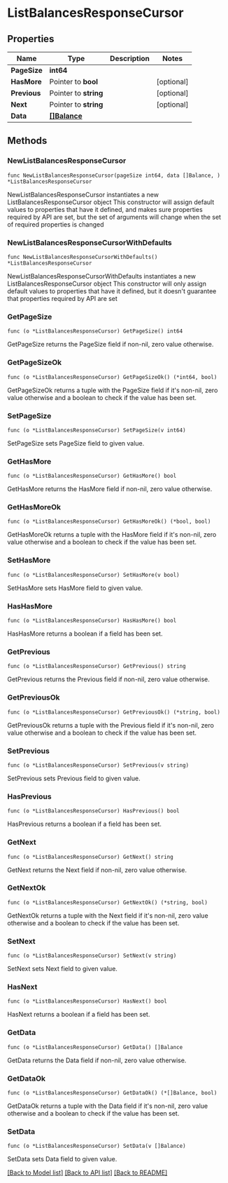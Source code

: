 # ListBalancesResponseCursor

## Properties

Name | Type | Description | Notes
------------ | ------------- | ------------- | -------------
**PageSize** | **int64** |  | 
**HasMore** | Pointer to **bool** |  | [optional] 
**Previous** | Pointer to **string** |  | [optional] 
**Next** | Pointer to **string** |  | [optional] 
**Data** | [**[]Balance**](Balance.md) |  | 

## Methods

### NewListBalancesResponseCursor

`func NewListBalancesResponseCursor(pageSize int64, data []Balance, ) *ListBalancesResponseCursor`

NewListBalancesResponseCursor instantiates a new ListBalancesResponseCursor object
This constructor will assign default values to properties that have it defined,
and makes sure properties required by API are set, but the set of arguments
will change when the set of required properties is changed

### NewListBalancesResponseCursorWithDefaults

`func NewListBalancesResponseCursorWithDefaults() *ListBalancesResponseCursor`

NewListBalancesResponseCursorWithDefaults instantiates a new ListBalancesResponseCursor object
This constructor will only assign default values to properties that have it defined,
but it doesn't guarantee that properties required by API are set

### GetPageSize

`func (o *ListBalancesResponseCursor) GetPageSize() int64`

GetPageSize returns the PageSize field if non-nil, zero value otherwise.

### GetPageSizeOk

`func (o *ListBalancesResponseCursor) GetPageSizeOk() (*int64, bool)`

GetPageSizeOk returns a tuple with the PageSize field if it's non-nil, zero value otherwise
and a boolean to check if the value has been set.

### SetPageSize

`func (o *ListBalancesResponseCursor) SetPageSize(v int64)`

SetPageSize sets PageSize field to given value.


### GetHasMore

`func (o *ListBalancesResponseCursor) GetHasMore() bool`

GetHasMore returns the HasMore field if non-nil, zero value otherwise.

### GetHasMoreOk

`func (o *ListBalancesResponseCursor) GetHasMoreOk() (*bool, bool)`

GetHasMoreOk returns a tuple with the HasMore field if it's non-nil, zero value otherwise
and a boolean to check if the value has been set.

### SetHasMore

`func (o *ListBalancesResponseCursor) SetHasMore(v bool)`

SetHasMore sets HasMore field to given value.

### HasHasMore

`func (o *ListBalancesResponseCursor) HasHasMore() bool`

HasHasMore returns a boolean if a field has been set.

### GetPrevious

`func (o *ListBalancesResponseCursor) GetPrevious() string`

GetPrevious returns the Previous field if non-nil, zero value otherwise.

### GetPreviousOk

`func (o *ListBalancesResponseCursor) GetPreviousOk() (*string, bool)`

GetPreviousOk returns a tuple with the Previous field if it's non-nil, zero value otherwise
and a boolean to check if the value has been set.

### SetPrevious

`func (o *ListBalancesResponseCursor) SetPrevious(v string)`

SetPrevious sets Previous field to given value.

### HasPrevious

`func (o *ListBalancesResponseCursor) HasPrevious() bool`

HasPrevious returns a boolean if a field has been set.

### GetNext

`func (o *ListBalancesResponseCursor) GetNext() string`

GetNext returns the Next field if non-nil, zero value otherwise.

### GetNextOk

`func (o *ListBalancesResponseCursor) GetNextOk() (*string, bool)`

GetNextOk returns a tuple with the Next field if it's non-nil, zero value otherwise
and a boolean to check if the value has been set.

### SetNext

`func (o *ListBalancesResponseCursor) SetNext(v string)`

SetNext sets Next field to given value.

### HasNext

`func (o *ListBalancesResponseCursor) HasNext() bool`

HasNext returns a boolean if a field has been set.

### GetData

`func (o *ListBalancesResponseCursor) GetData() []Balance`

GetData returns the Data field if non-nil, zero value otherwise.

### GetDataOk

`func (o *ListBalancesResponseCursor) GetDataOk() (*[]Balance, bool)`

GetDataOk returns a tuple with the Data field if it's non-nil, zero value otherwise
and a boolean to check if the value has been set.

### SetData

`func (o *ListBalancesResponseCursor) SetData(v []Balance)`

SetData sets Data field to given value.



[[Back to Model list]](../README.md#documentation-for-models) [[Back to API list]](../README.md#documentation-for-api-endpoints) [[Back to README]](../README.md)


